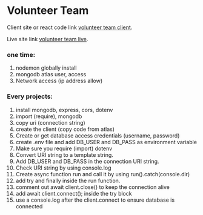 # Volunteer Team

Client site or react code link [volunteer team client](https://github.com/facebook/create-react-app).

Live site link [volunteer team live](https://github.com/facebook/create-react-app).

### one time:
1. nodemon globally install
2. mongodb atlas user, access
3. Network access (ip address allow)


### Every projects:
1. install mongodb, express, cors, dotenv
2. import (require), mongodb
3. copy uri (connection string)
4. create the client (copy code from atlas)
5. Create or get database access credentials (username, password)
6. create .env file and add DB_USER and DB_PASS as environment variable
7. Make sure you require (import) dotenv
8. Convert URI string to a template string.
9. Add DB_USER and DB_PASS in the connection URI string.
10. Check URI string by using console.log
11. Create async function run and call it by using run().catch(console.dir)
12. add try and finally inside the run function.
13. comment out await client.close() to keep the connection alive
14. add await client.connect(); inside the try block
15. use a console.log after the client.connect to ensure database is connected

